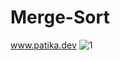 # Merge-Sort
 www.patika.dev
 ![1](https://user-images.githubusercontent.com/108758807/178152152-5b5619e2-9341-46f7-b801-8446d9ed7dd9.png)


